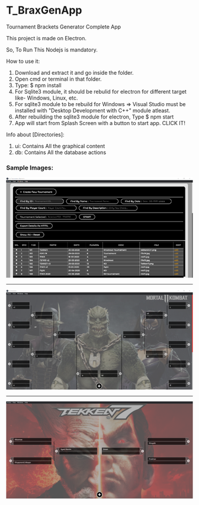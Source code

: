 # T_BraxGenApp
Tournament Brackets Generator Complete App

This project is made on Electron.

So, To Run This Nodejs is mandatory.

How to use it:

1. Download and extract it and go inside the folder.
2. Open cmd or terminal in that folder.
3. Type: 
        $ npm install
4. For Sqlite3 module, it should be rebulid for electron for different target like- Windows, Linux, etc.
5. For sqlite3 module to be rebuild for Windows => Visual Studio must be installed with "Desktop Development with C++" module atleast.
6. After rebuilding the sqlite3 module for electron, Type
        $ npm start
7. App will start from Splash Screen with a button to start app. CLICK IT!


Info about [Directories]:
  1. ui: Contains All the graphical content
  2. db: Contains All the database actions
  

### Sample Images:

<img src="https://github.com/Qzoz/T_BraxGenApp/blob/master/t_brax/brax_gen_home.png" alt="Sample 1" width="600">
<hr>
<img src="https://github.com/Qzoz/T_BraxGenApp/blob/master/t_brax/brax_gen_brackets.png" alt="Sample 1" width="600">
<hr>
<img src="https://github.com/Qzoz/T_BraxGenApp/blob/master/t_brax/brax_tekken.png" alt="Sample 1" width="600">
